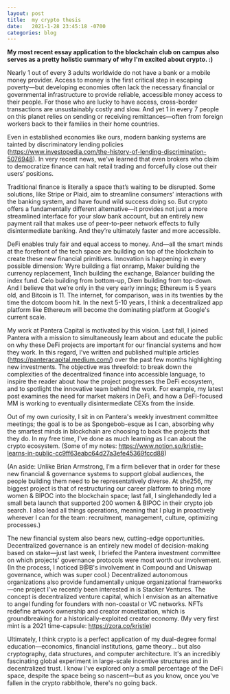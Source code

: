 ```yaml
---
layout: post
title:  my crypto thesis
date:   2021-1-28 23:45:18 -0700
categories: blog
---
```


**My most recent essay application to the blockchain club on campus also serves as a pretty holistic summary of why I'm excited about crypto. :)**

Nearly 1 out of every 3 adults worldwide do not have a bank or a mobile money provider. Access to money is the first critical step in escaping poverty—but developing economies often lack the necessary financial or governmental infrastructure to provide reliable, accessible money access to their people. For those who are lucky to have access, cross-border transactions are unsustainably costly and slow. And yet 1 in every 7 people on this planet relies on sending or receiving remittances—often from foreign workers back to their families in their home countries. 

Even in established economies like ours, modern banking systems are tainted by discriminatory lending policies (https://www.investopedia.com/the-history-of-lending-discrimination-5076948). In very recent news, we’ve learned that even brokers who claim to democratize finance can halt retail trading and forcefully close out their users’ positions.

Traditional finance is literally a space that’s waiting to be disrupted. Some solutions, like Stripe or Plaid, aim to streamline consumers’ interactions with the banking system, and have found wild success doing so. But crypto offers a fundamentally different alternative—it provides not just a more streamlined interface for your slow bank account, but an entirely new payment rail that makes use of peer-to-peer network effects to fully disintermediate banking. And they’re ultimately faster and more accessible. 	

DeFi enables truly fair and equal access to money. And—all the smart minds at the forefront of the tech space are building on top of the blockchain to create these new financial primitives. Innovation is happening in every possible dimension: Wyre building a fiat onramp, Maker building the currency replacement, 1inch building the exchange, Balancer building the index fund. Celo building from bottom-up, Diem building from top-down. And I believe that we’re only in the very early innings; Ethereum is 5 years old, and Bitcoin is 11. The internet, for comparison, was in its twenties by the time the dotcom boom hit. In the next 5-10 years, I think a decentralized app platform like Ethereum will become the dominating platform at Google's current scale.

My work at Pantera Capital is motivated by this vision. Last fall, I joined Pantera with a mission to simultaneously learn about and educate the public on why these DeFi projects are important for our financial systems and how they work. In this regard, I’ve written and published multiple articles (https://panteracapital.medium.com/) over the past few months highlighting new investments. The objective was threefold: to break down the complexities of the decentralized finance into accessible language, to inspire the reader about how the project progresses the DeFi ecosystem, and to spotlight the innovative team behind the work. For example, my latest post examines the need for market makers in DeFi, and how a DeFi-focused MM is working to eventually disintermediate CEXs from the inside.

Out of my own curiosity, I sit in on Pantera's weekly investment committee meetings; the goal is to be as Spongebob-esque as I can, absorbing why the smartest minds in blockchain are choosing to back the projects that they do. In my free time, I’ve done as much learning as I can about the crypto ecosystem. (Some of my notes: https://www.notion.so/kristie-learns-in-public-cc9ff63eabc64d27a3efe45369fccd88)

(An aside: Unlike Brian Armstrong, I’m a firm believer that in order for these new financial & governance systems to support global audiences, the people building them need to be representatively diverse. At she256, my biggest project is that of restructuring our career platform to bring more women & BIPOC into the blockchain space; last fall, I singlehandedly led a small beta launch that supported 200 women & BIPOC in their crypto job search. I also lead all things operations, meaning that I plug in proactively wherever I can for the team: recruitment, management, culture, optimizing processes.)

The new financial system also bears new, cutting-edge opportunities. Decentralized governance is an entirely new model of decision-making based on stake—just last week, I briefed the Pantera investment committee on which projects' governance protocols were most worth our involvement. (In the process, I noticed B@B's involvement in Compound and Uniswap governance, which was super cool.) Decentralized autonomous organizations also provide fundamentally unique organizational frameworks—one project I've recently been interested in is Stacker Ventures. The concept is decentralized venture capital, which I envision as an alternative to angel funding for founders with non-coastal or VC networks. NFTs redefine artwork ownership and creator monetization, which is groundbreaking for a historically-exploited creator economy. (My very first mint is a 2021 time-capsule: https://zora.co/kristie)

Ultimately, I think crypto is a perfect application of my dual-degree formal education—economics, financial institutions, game theory... but also cryptography, data structures, and computer architecture. It's an incredibly fascinating global experiment in large-scale incentive structures and in decentralized trust. I know I've explored only a small percentage of the DeFi space, despite the space being so nascent—but as you know, once you've fallen in the crypto rabbithole, there's no going back.